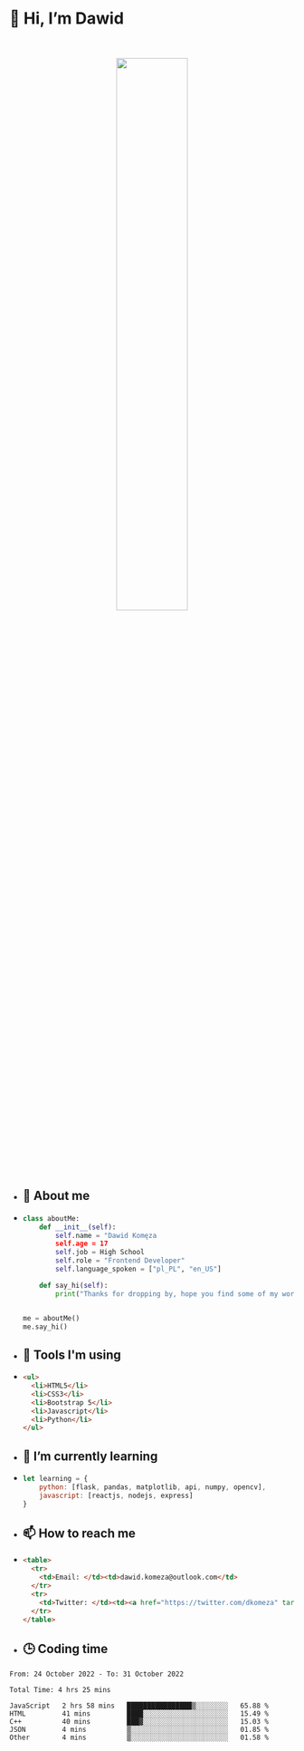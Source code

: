 <h1>👋 Hi, I’m Dawid</h1>
<p align="center">
   <br>
   <br>
   <img src="https://user-images.githubusercontent.com/106035813/169717090-b330e670-ddca-48c9-8b2d-2290dfb78111.png" width="50%">
   <br>
   <br>
</p>



- <h2>💁 About me</h2>
- ```Python
  class aboutMe:
      def __init__(self):
          self.name = "Dawid Komęza
          self.age = 17
          self.job = High School
          self.role = "Frontend Developer"
          self.language_spoken = ["pl_PL", "en_US"]

      def say_hi(self):
          print("Thanks for dropping by, hope you find some of my work interesting.")


  me = aboutMe()
  me.say_hi()
  ```
  
- <h2>🔨 Tools I'm using</h2>
- ```html
  <ul>
    <li>HTML5</li>
    <li>CSS3</li>
    <li>Bootstrap 5</li>
    <li>Javascript</li>
    <li>Python</li>
  </ul>
  
- <h2>🌱 I’m currently learning</h2>
- ```javascript
  let learning = {
      python: [flask, pandas, matplotlib, api, numpy, opencv],
      javascript: [reactjs, nodejs, express]
  }
  ```
  
- <h2>📫 How to reach me</h2>
- ```html
  <table>
    <tr>
      <td>Email: </td><td>dawid.komeza@outlook.com</td>
    </tr>
    <tr>
      <td>Twitter: </td><td><a href="https://twitter.com/dkomeza" target="_blank">@dkomeza</a></td>
    </tr>
  </table>
  
- <h2>🕒 Coding time</h2>
<!--START_SECTION:waka-->

```text
From: 24 October 2022 - To: 31 October 2022

Total Time: 4 hrs 25 mins

JavaScript   2 hrs 58 mins   ████████████████▒░░░░░░░░   65.88 %
HTML         41 mins         ████░░░░░░░░░░░░░░░░░░░░░   15.49 %
C++          40 mins         ███▓░░░░░░░░░░░░░░░░░░░░░   15.03 %
JSON         4 mins          ▒░░░░░░░░░░░░░░░░░░░░░░░░   01.85 %
Other        4 mins          ▒░░░░░░░░░░░░░░░░░░░░░░░░   01.58 %
```

<!--END_SECTION:waka-->
